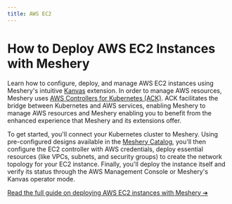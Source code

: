 ```yaml
---
title: AWS EC2
---
```


<h1> How to Deploy AWS EC2 Instances with Meshery</h1>
<p>
    Learn how to configure, deploy, and manage AWS EC2 instances using Meshery's intuitive <a href="https://docs.meshery.io/extensions/kanvas">Kanvas</a> extension. In order to manage AWS resources, Meshery uses <a href="https://aws.amazon.com/blogs/containers/aws-controllers-for-kubernetes-ack/">AWS Controllers for Kubernetes (ACK)</a>. ACK facilitates the bridge between Kubernetes and AWS services, enabling Meshery to manage AWS resources and Meshery enabling you to benefit from the enhanced experience that Meshery and its extensions offer.
</p>

<p>
    To get started, you'll connect your Kubernetes cluster to Meshery. Using pre-configured designs available in the <a href="https://meshery.layer5.io/catalog">Meshery Catalog</a>, you'll then configure the EC2 controller with AWS credentials, deploy essential resources (like VPCs, subnets, and security groups) to create the network topology for your EC2 instance. Finally, you'll deploy the instance itself and verify its status through the AWS Management Console or Meshery's Kanvas operator mode.
</p>

<p>
    <a href="https://docs.meshery.io/guides/tutorials/deploy-an-aws-ec2-instance-with-meshery">Read the full guide on deploying AWS EC2 instances with Meshery ➔</a>
</p>
